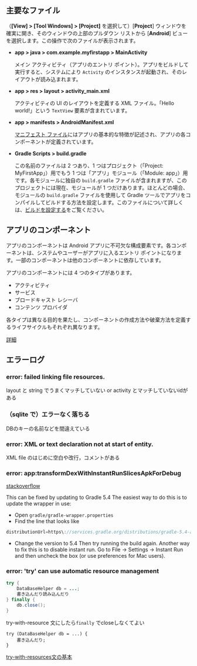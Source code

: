 ## 主要なファイル

（**[View] > [Tool Windows] > [Project]** を選択して）[**Project**] ウィンドウを確実に開き、そのウィンドウの上部のプルダウン リストから [**Android**] ビューを選択します。この操作で次のファイルが表示されます。

- **app > java > com.example.myfirstapp > MainActivity**

  メイン アクティビティ（アプリのエントリ ポイント）。アプリをビルドして実行すると、システムにより `Activity` のインスタンスが起動され、そのレイアウトが読み込まれます。

- **app > res > layout > activity_main.xml**

  アクティビティの UI のレイアウトを定義する XML ファイル。「Hello world!」という `TextView` 要素が含まれています。

- **app > manifests > AndroidManifest.xml**

  [マニフェスト ファイル](https://developer.android.com/guide/topics/manifest/manifest-intro.html?hl=JA)にはアプリの基本的な特徴が記述され、アプリの各コンポーネントが定義されています。

- **Gradle Scripts > build.gradle**

  この名前のファイルは 2 つあり、1 つはプロジェクト（「Project: MyFirstApp」）用でもう 1 つは「アプリ」モジュール（「Module: app」）用です。各モジュールに独自の `build.gradle` ファイルが含まれますが、このプロジェクトには現在、モジュールが 1 つだけあります。ほとんどの場合、モジュールの `build.gradle` ファイルを使用して Gradle ツールでアプリをコンパイルしてビルドする方法を設定します。このファイルについて詳しくは、[ビルドを設定する](https://developer.android.com/studio/build/index.html?hl=JA)をご覧ください。

  

## アプリのコンポーネント

アプリのコンポーネントは Android アプリに不可欠な構成要素です。各コンポーネントは、システムやユーザーがアプリに入るエントリ ポイントになります。一部のコンポーネントは他のコンポーネントに依存しています。

アプリのコンポーネントには 4 つのタイプがあります。

- アクティビティ
- サービス
- ブロードキャスト レシーバ
- コンテンツ プロバイダ

各タイプは異なる目的を果たし、コンポーネントの作成方法や破棄方法を定義するライフサイクルもそれぞれ異なります。

[詳細](<https://developer.android.com/guide/components/fundamentals.html?hl=JA#DeclaringComponents>)



## エラーログ

### error: failed linking file resources.

layout と string でうまくマッチしていない or activity とマッチしていないidがある



### （sqlite で）エラーなく落ちる

DBのキーの名前などを間違えている



### error: XML or text declaration not at start of entity.

XML file のはじめに空白や改行，コメントがある



### error: app:transformDexWithInstantRunSlicesApkForDebug

[stackoverflow](<https://stackoverflow.com/questions/55848601/gradle-crashes-in-apptransformdexwithinstantrunslicesapkfordebug>)

This can be fixed by updating to Gradle 5.4
The easiest way to do this is to update the wrapper in use:

- Open `gradle/gradle-wrapper.properties`
- Find the line that looks like

```java
distributionUrl=https\://services.gradle.org/distributions/gradle-5.4-all.zip
```

- Change the version to 5.4
  Then try running the build again.
  Another way to fix this is to disable instant run. Go to File -> Settings -> Instant Run and then uncheck the box (or use preferences for Mac users).



### error: 'try' can use automatic resource management 

```java
try {
    DataBaseHelper db = ...;
    書き込んだり読み込んだり
} finally {
    db.close();
}
```

try-with-resource 文にしたら`finally` でcloseしなくてよい

```
try (DataBaseHelper db = ...) {
    書き込んだり;
}
```

[try-with-resources文の基本](<https://qiita.com/Takmiy/items/a0f65c58b407dbc0ca99>)



